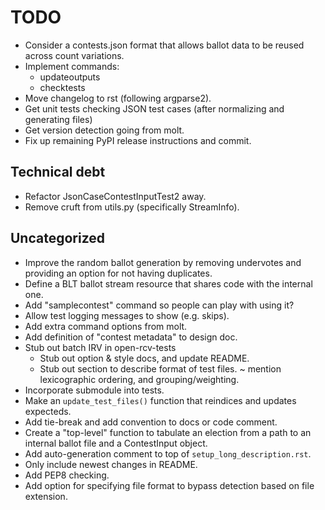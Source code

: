 TODO
====

* Consider a contests.json format that allows ballot data to be reused
  across count variations.
* Implement commands:
  - updateoutputs
  - checktests
* Move changelog to rst (following argparse2).
* Get unit tests checking JSON test cases (after normalizing and generating
  files)
* Get version detection going from molt.
* Fix up remaining PyPI release instructions and commit.


Technical debt
--------------

* Refactor JsonCaseContestInputTest2 away.
* Remove cruft from utils.py (specifically StreamInfo).


Uncategorized
-------------

* Improve the random ballot generation by removing undervotes and
  providing an option for not having duplicates.
* Define a BLT ballot stream resource that shares code with the internal one.
* Add "samplecontest" command so people can play with using it?
* Allow test logging messages to show (e.g. skips).
* Add extra command options from molt.
* Add definition of "contest metadata" to design doc.
* Stub out batch IRV in open-rcv-tests
  - Stub out option & style docs, and update README.
  - Stub out section to describe format of test files.
    ~ mention lexicographic ordering, and grouping/weighting.
* Incorporate submodule into tests.
* Make an `update_test_files()` function that reindices and updates expecteds.
* Add tie-break and add convention to docs or code comment.
* Create a "top-level" function to tabulate an election from a path to
  an internal ballot file and a ContestInput object.
* Add auto-generation comment to top of `setup_long_description.rst`.
* Only include newest changes in README.
* Add PEP8 checking.
* Add option for specifying file format to bypass detection based on file extension.
